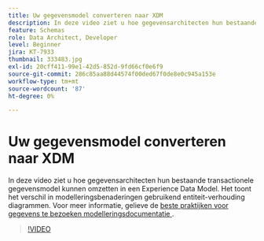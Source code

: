 ```yaml
---
title: Uw gegevensmodel converteren naar XDM
description: In deze video ziet u hoe gegevensarchitecten hun bestaande transactionele gegevensmodel kunnen omzetten in een Experience Data Model. Het toont het verschil in modelleringsbenaderingen gebruikend entiteit-verhouding diagrammen.
feature: Schemas
role: Data Architect, Developer
level: Beginner
jira: KT-7933
thumbnail: 333483.jpg
exl-id: 20cff411-99e1-42d5-852d-9fd66cf0e6f9
source-git-commit: 286c85aa88d44574f00ded67f0de8e0c945a153e
workflow-type: tm+mt
source-wordcount: '87'
ht-degree: 0%

---
```


# Uw gegevensmodel converteren naar XDM

In deze video ziet u hoe gegevensarchitecten hun bestaande transactionele gegevensmodel kunnen omzetten in een Experience Data Model. Het toont het verschil in modelleringsbenaderingen gebruikend entiteit-verhouding diagrammen. Voor meer informatie, gelieve de [ beste praktijken voor gegevens te bezoeken modelleringsdocumentatie ](https://experienceleague.adobe.com/docs/experience-platform/xdm/schema/best-practices.html).

>[!VIDEO](https://video.tv.adobe.com/v/333483?learn=on&enablevpops)

